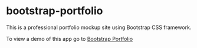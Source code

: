 # bootstrap-portfolio

This is a professional portfolio mockup site using Bootstrap CSS framework.

 To view a demo of this app go to [Bootstrap Portfolio](https://milucf.github.io/bootstrap-portfolio)